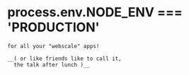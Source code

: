 
  # process.env.NODE_ENV === 'PRODUCTION'
    for all your "webscale" apps!

    __( or like friends like to call it,
      the talk after lunch )__














